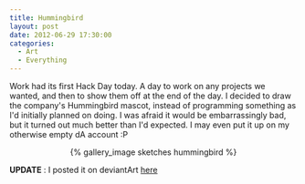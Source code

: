 ```yaml
---
title: Hummingbird
layout: post
date: 2012-06-29 17:30:00 
categories:
  - Art
  - Everything
---
```


Work had its first Hack Day today. A day to work on any projects we wanted, and then to show them off
at the end of the day. I decided to draw the company's Hummingbird mascot, instead of programming
something as I'd initially planned on doing. I was afraid it would be embarrassingly bad, but it
turned out much better than I'd expected. I may even put it up on my otherwise empty dA account :P

<center>{% gallery_image sketches hummingbird %}</center>

**UPDATE** : I posted it on deviantArt [here](http://stroantree.deviantart.com/#/d55g4ag)